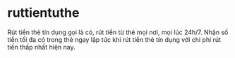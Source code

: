 # ruttientuthe
Rút tiền thẻ tín dụng gọi là có, rút tiền từ thẻ mọi nơi, mọi lúc 24h/7. Nhận số tiền tối đa có trong thẻ ngay lập tức khi rút tiền thẻ tín dụng với chi phí rút tiền thấp nhất hiện nay.
